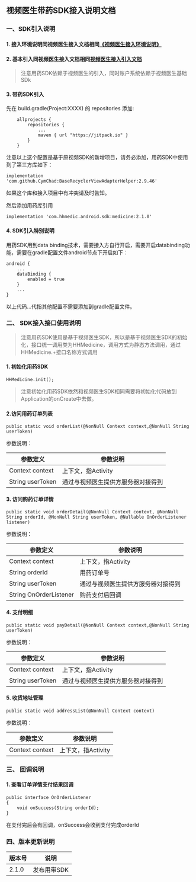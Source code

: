 ## 视频医生带药SDK接入说明文档

### 一、SDK引入说明

#### 1. 接入环境说明同视频医生接入文档相同[《视频医生接入环境说明》](https://github.com/HHMedic/HHDoctorSDK_demo_Android#1-%E5%BB%BA%E8%AE%AE%E6%8E%A5%E5%85%A5%E7%8E%AF%E5%A2%83)

#### 2. 基本引入同视频医生接入文档相同[视频医生接入引入文档](https://github.com/HHMedic/HHDoctorSDK_demo_Android#2-%E8%A7%86%E9%A2%91%E5%8C%BB%E7%94%9Fandroid-sdk%E9%80%9A%E8%BF%87maven%E4%BB%93%E5%BA%93%E5%BC%95%E7%94%A8%E6%9D%A5%E5%AF%BC%E5%85%A5%E5%B7%A5%E7%A8%8B%E5%A6%82%E4%B8%8B)

> 注意用药SDK依赖于视频医生的引入，同时账户系统依赖于视频医生基础SDk

#### 3. 带药SDK引入

先在 build.gradle(Project:XXXX) 的 repositories 添加:
```
    allprojects {
        repositories {
            ...
            maven { url "https://jitpack.io" }
        }
    }
```
注意以上这个配置是基于原视频SDK的新增项目，请务必添加，用药SDK中使用到了第三方库如下：
```
implementation 'com.github.CymChad:BaseRecyclerViewAdapterHelper:2.9.46'
```
如果这个库和接入项目中有冲突请及时告知。

然后添加用药库引用
```
implementation 'com.hhmedic.android.sdk:medicine:2.1.0'
```

#### 4. SDK引入特别说明
用药SDK用到data binding技术，需要接入方自行开启，需要开启databinding功能，需要在gradle配置文件android节点下开启如下：
```
android {
    ...
    dataBinding {
        enabled = true
    }
    ...
}
```
以上代码...代指其他配置不需要添加到gradle配置文件。


### 二、 SDK接入接口使用说明

> 注意用药SDK使用是基于视频医生SDK，所以是基于视频医生SDK的初始化，接口统一调用类为HHMedicine，调用方式为静态方法调用，通过HHMedicine.+接口名称方式调用

#### 1. 初始化用药SDK

```
HHMedicine.init();
```

> 注意初始化用药SDK依然和视频医生SDK相同需要将初始化代码放到Application的onCreate中去做。

#### 2.访问用药订单列表

```
public static void orderList(@NonNull Context context,@NonNull String userToken)
```

参数说明：

|参数定义|参数说明|
|---|---|
|Context context|上下文，指Activity|
|String userToken|通过与视频医生提供方服务器对接得到|

#### 3. 访问购药订单详情

```
public static void orderDetail(@NonNull Context context, @NonNull String orderId, @NonNull String userToken, @Nullable OnOrderListener listener)
```

参数说明：

|参数定义|参数说明|
|---|---|
|Context context|上下文，指Activity|
|String orderId|用药订单号|
|String userToken|通过与视频医生提供方服务器对接得到|
|String OnOrderListener|购药支付后回调|

#### 4. 支付明细

```
public static void payDetail(@NonNull Context context,@NonNull String userToken)
```

参数说明：

|参数定义|参数说明|
|---|---|
|Context context|上下文，指Activity|
|String userToken|通过与视频医生提供方服务器对接得到|

#### 5. 收货地址管理

```
public static void addressList(@NonNull Context context)
```

参数说明：

|参数定义|参数说明|
|---|---|
|Context context|上下文，指Activity|

### 三、 回调说明

#### 1. 查看订单详情支付结果回调

```
public interface OnOrderListener
{
    void onSuccess(String orderId);
}
```

在支付完后会有回调，onSuccess会收到支付完成orderId

### 四、版本更新说明

|版本号|说明|
|---|---|
|2.1.0| 发布用带SDK|
